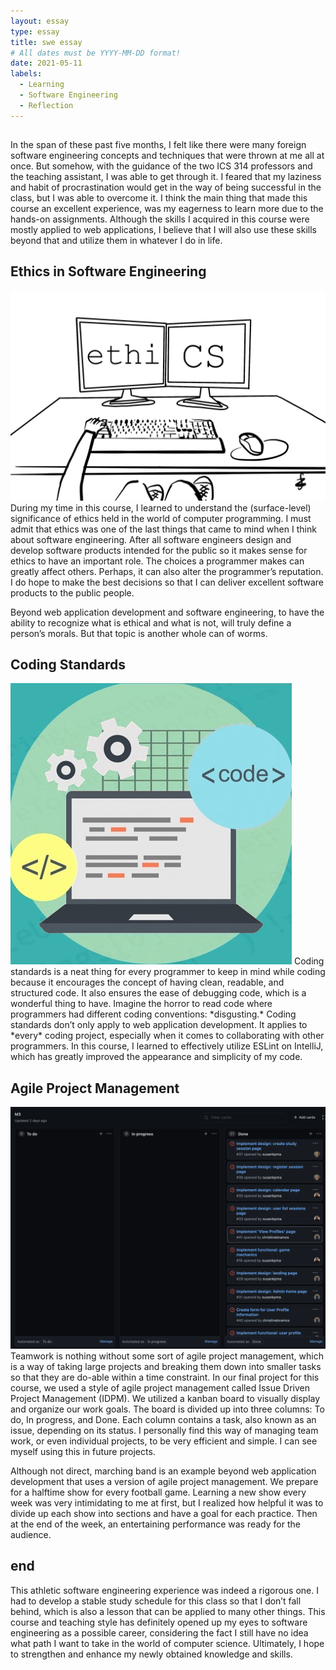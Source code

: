 ```yaml
---
layout: essay
type: essay
title: swe essay
# All dates must be YYYY-MM-DD format!
date: 2021-05-11
labels:
  - Learning
  - Software Engineering
  - Reflection
---
```


## 

In the span of these past five months, I felt like there were many foreign software engineering concepts and techniques that were thrown at me all at once. But somehow, with the guidance of the two ICS 314 professors and the teaching assistant, I was able to get through it. I feared that my laziness and habit of procrastination would get in the way of being successful in the class, but I was able to overcome it. I think the main thing that made this course an excellent experience, was my eagerness to learn more due to the hands-on assignments. Although the skills I acquired in this course were mostly applied to web applications, I believe that I will also use these skills beyond that and utilize them in whatever I do in life.

## Ethics in Software Engineering
<img class="ui small left floated image" src="../images/ethics.jpeg">
During my time in this course, I learned to understand the (surface-level) significance of ethics held in the world of computer programming. I must admit that ethics was one of the last things that came to mind when I think about software engineering. After all software engineers design and develop software products intended for the public so it makes sense for ethics to have an important role. The choices a programmer makes can greatly affect others. Perhaps, it can also alter the programmer’s reputation. I do hope to make the best decisions so that I can deliver excellent software products to the public people. 

Beyond web application development and software engineering, to have the ability to recognize what is ethical and what is not, will truly define a person’s morals. But that topic is another whole can of worms.

## Coding Standards
<img class="ui medium right floated image" src="../images/codingstands.jpg">
Coding standards is a neat thing for every programmer to keep in mind while coding because it encourages the concept of having clean, readable, and structured code. It also ensures the ease of debugging code, which is a wonderful thing to have. Imagine the horror to read code where programmers had different coding conventions: *disgusting.* Coding standards don’t only apply to web application development. It applies to *every* coding project, especially when it comes to collaborating with other programmers. In this course, I learned to effectively utilize ESLint on IntelliJ, which has greatly improved the appearance and simplicity of my code.

## Agile Project Management
<img class="ui medium left floated image" src="../images/idpm.png">
Teamwork is nothing without some sort of agile project management, which is a way of taking large projects and breaking them down into smaller tasks so that they are do-able within a time constraint. In our final project for this course, we used a style of agile project management called Issue Driven Project Management (IDPM). We utilized a kanban board to visually display and organize our work goals. The board is divided up into three columns: To do, In progress, and Done. Each column contains a task, also known as an issue, depending on its status. I personally find this way of managing team work, or even individual projects, to be very efficient and simple. I can see myself using this in future projects.

Although not direct, marching band is an example beyond web application development that uses a version of agile project management. We prepare for a halftime show for every football game. Learning a new show every week was very intimidating to me at first, but I realized how helpful it was to divide up each show into sections and have a goal for each practice. Then at the end of the week, an entertaining performance was ready for the audience.

## end

This athletic software engineering experience was indeed a rigorous one. I had to develop a stable study schedule for this class so that I don’t fall behind, which is also a lesson that can be applied to many other things. This course and teaching style has definitely opened up my eyes to software engineering as a possible career, considering the fact I still have no idea what path I want to take in the world of computer science. Ultimately, I hope to strengthen and enhance my newly obtained knowledge and skills.


